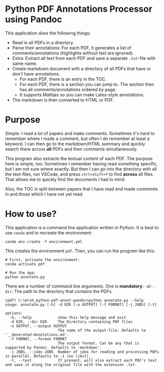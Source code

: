 # Python PDF Annotations Processor using Pandoc

This application does the following things:

* Read in all PDFs in a directory.
* Parse their annotations: For each PDF, it generates a list of comments/annotations (highlights without text are ignored).
* Extra: Extract all text from each PDF and save a separate `.txt`-file with same name.
* Create markdown document with a directory of all PDFs that have or don't have annotations.
    * For each PDF, there is an entry in the TOC.
    * For each PDF, there is a section you can jump to. The section then has all comments/annotations ordered by page.
    * It supports Mathjax so you can make Latex-style annotations.
* The markdown is then converted to HTML or PDF.


# Purpose

Simple: I read a lot of papers and make comments. Sometimes it's hard to remember where I made a comment, but often I do remember at least a keyword. I can then go to the markdown/HTML summary and quickly search there across **all** PDFs and their comments simultaneously.

This program also extracts the textual content of each PDF.
The purpose here is simple, too: Sometimes I remember having read something specific, but I am not sure where exactly.
But then I can go into the directory with all the text-files, run VSCode, and press `ctrl+shift+f` to find **across** all files.
That allows me to quickly find the documents I had in mind.

Also, the TOC is split between papers that I have read and made comments in and those which I have not yet read.


# How to use?

This application is a command line application written in Python.
It is best to use `conda` and to recreate the environment:

```shell
conda env create -f environment.yml
```

This creates the environment `pdf`.
Then, you can run the program like this:

```shell
# First, activate the environment:
conda activate pdf

# Run the app:
python annotate.py
```

There are a number of command line arguments.
One is **mandatory**: `-d`/`--dir`: The path to the directory that contains the PDFs.

```shell
(pdf) C:\mrsh_python-pdf-annot-pandoc>python annotate.py --help
usage: annotate.py [-h] -d DIR [-o OUTPUT] [-f FORMAT] [-j JOBS] [-t]

options:
  -h, --help            show this help message and exit
  -d DIR, --dir DIR     The Directory containing PDF files
  -o OUTPUT, --output OUTPUT
                        The name of the output-file. Defaults to '__Generated-Annotations.md'.
  -f FORMAT, --format FORMAT
                        The output format. Can be any that is supported by Pandoc. Defaults to 'markdown'.
  -j JOBS, --jobs JOBS  Number of jobs for reading and processing PDFs in parallel. Defaults to -1 (no limit).
  -t, --text            If present, will also extract each PDF's text and save it along the original file with the extension .txt.
```